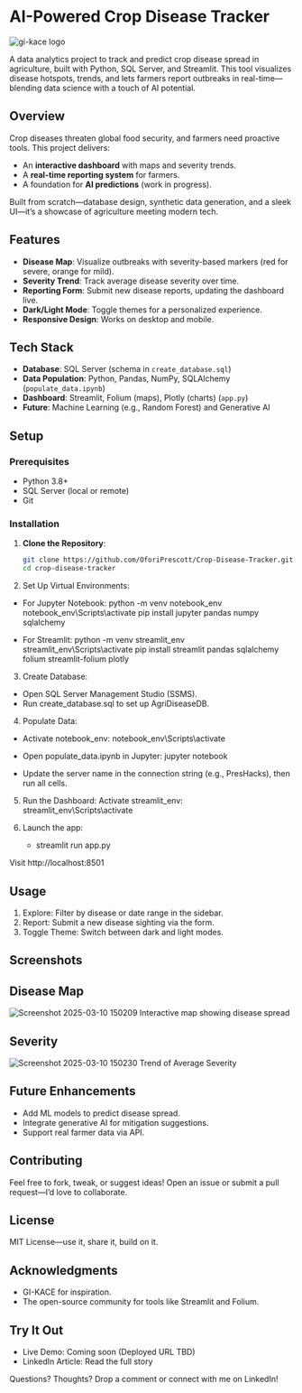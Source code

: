 # AI-Powered Crop Disease Tracker


![gi-kace logo](https://github.com/user-attachments/assets/86326df3-bcf6-47d2-9b50-f346f6a9e7ec)

A data analytics project to track and predict crop disease spread in agriculture, built with Python, SQL Server, and Streamlit. This tool visualizes disease hotspots, trends, and lets farmers report outbreaks in real-time—blending data science with a touch of AI potential.

## Overview

Crop diseases threaten global food security, and farmers need proactive tools. This project delivers:
- An **interactive dashboard** with maps and severity trends.
- A **real-time reporting system** for farmers.
- A foundation for **AI predictions** (work in progress).

Built from scratch—database design, synthetic data generation, and a sleek UI—it’s a showcase of agriculture meeting modern tech.

## Features

- **Disease Map**: Visualize outbreaks with severity-based markers (red for severe, orange for mild).
- **Severity Trend**: Track average disease severity over time.
- **Reporting Form**: Submit new disease reports, updating the dashboard live.
- **Dark/Light Mode**: Toggle themes for a personalized experience.
- **Responsive Design**: Works on desktop and mobile.

## Tech Stack

- **Database**: SQL Server (schema in `create_database.sql`)
- **Data Population**: Python, Pandas, NumPy, SQLAlchemy (`populate_data.ipynb`)
- **Dashboard**: Streamlit, Folium (maps), Plotly (charts) (`app.py`)
- **Future**: Machine Learning (e.g., Random Forest) and Generative AI

## Setup

### Prerequisites
- Python 3.8+
- SQL Server (local or remote)
- Git

### Installation

1. **Clone the Repository**:
   ```bash
   git clone https://github.com/OforiPrescott/Crop-Disease-Tracker.git
   cd crop-disease-tracker
   
2. Set Up Virtual Environments:
- For Jupyter Notebook:
  python -m venv notebook_env
  notebook_env\Scripts\activate
  pip install jupyter pandas numpy sqlalchemy

- For Streamlit:
  python -m venv streamlit_env
  streamlit_env\Scripts\activate
  pip install streamlit pandas sqlalchemy folium streamlit-folium plotly
  
3. Create Database:
- Open SQL Server Management Studio (SSMS).
- Run create_database.sql to set up AgriDiseaseDB.

4. Populate Data:
- Activate notebook_env:
  notebook_env\Scripts\activate
- Open populate_data.ipynb in Jupyter:
  jupyter notebook

- Update the server name in the connection string (e.g., PresHacks), then run all cells.
  
5. Run the Dashboard:
   Activate streamlit_env:
   streamlit_env\Scripts\activate

6. Launch the app:
   - streamlit run app.py

  Visit http://localhost:8501 


## Usage
1. Explore: Filter by disease or date range in the sidebar.
2. Report: Submit a new disease sighting via the form.
3. Toggle Theme: Switch between dark and light modes.


## Screenshots

## Disease Map

![Screenshot 2025-03-10 150209](https://github.com/user-attachments/assets/35247913-2cba-4da6-bff4-a413186100b1)
Interactive map showing disease spread

## Severity 

![Screenshot 2025-03-10 150230](https://github.com/user-attachments/assets/b2dc42c7-b59f-4124-a4ef-fadc924880f7)
Trend of Average Severity



## Future Enhancements
- Add ML models to predict disease spread.
- Integrate generative AI for mitigation suggestions.
- Support real farmer data via API.

## Contributing
Feel free to fork, tweak, or suggest ideas! Open an issue or submit a pull request—I’d love to collaborate.


## License
MIT License—use it, share it, build on it.


## Acknowledgments
- GI-KACE for inspiration.
- The open-source community for tools like Streamlit and Folium.



## Try It Out
- Live Demo: Coming soon (Deployed URL TBD)
- LinkedIn Article: Read the full story
  
Questions? Thoughts? Drop a comment or connect with me on LinkedIn!
